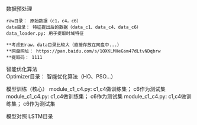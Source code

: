 数据预处理
    
    raw目录： 原始数据（c1，c4，c6）
    data目录： 特征提出后的数据（data_c1、data_c4、data_c6）
    data_loader.py: 用于提取时域特征
    
    **考虑到raw，data目录比较大（直接存放在网盘中...）
    **网盘网址： https://pan.baidu.com/s/1OXKLMHeGsm47dLtvNDqbrw
    **提取码： 1111
    


智能优化算法    
    Optimizer目录： 智能优化算法（HO、PSO...）

模型训练（核心）
    module_c1_c4.py:  c1,c4做训练集； c6作为测试集
    module_c1_c4.py:  c1,c4做训练集； c6作为测试集
    module_c1_c4.py:  c1,c4做训练集； c6作为测试集

模型对照
    LSTM目录
